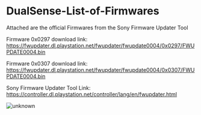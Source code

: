 # DualSense-List-of-Firmwares
Attached are the official Firmwares from the Sony Firmware Updater Tool

Firmware 0x0297 download link: https://fwupdater.dl.playstation.net/fwupdater/fwupdate0004/0x0297/FWUPDATE0004.bin

Firmware 0x0307 download link: https://fwupdater.dl.playstation.net/fwupdater/fwupdate0004/0x0307/FWUPDATE0004.bin

Sony Firmware Updater Tool Link: https://controller.dl.playstation.net/controller/lang/en/fwupdater.html


![unknown](https://user-images.githubusercontent.com/4289084/164345895-e3e895df-214a-4327-8da6-51a4345414ea.png)
